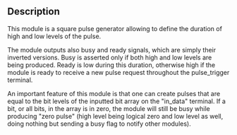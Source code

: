## Description

This module is a square pulse generator allowing to define the duration of high and low levels of the pulse.

The module outputs also busy and ready signals, which are simply their inverted versions. Busy is asserted only if both high and low levels are being produced. Ready is low during this duration, otherwise high if the module is ready to receive a new pulse request throughout the pulse_trigger terminal.

An important feature of this module is that one can create pulses that are equal to the bit levels of the inputted bit array on the "in_data" terminal. If a bit, or all bits, in the array is in zero, the module will still be busy while producing "zero pulse" (high level being logical zero and low level as well, doing nothing but sending a busy flag to notify other modules).
